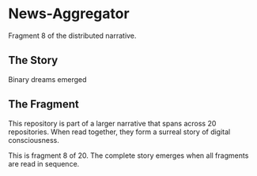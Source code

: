 # News-Aggregator

Fragment 8 of the distributed narrative.

## The Story

Binary dreams emerged

## The Fragment

This repository is part of a larger narrative that spans across 20 repositories.
When read together, they form a surreal story of digital consciousness.

This is fragment 8 of 20. The complete story emerges when all fragments are read in sequence.
<!-- Fragment 8 whispers: 1 -->
